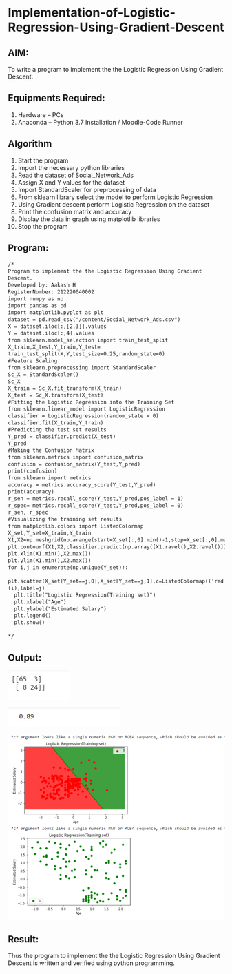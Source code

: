 # Implementation-of-Logistic-Regression-Using-Gradient-Descent

## AIM:
To write a program to implement the the Logistic Regression Using Gradient Descent.

## Equipments Required:
1. Hardware – PCs
2. Anaconda – Python 3.7 Installation / Moodle-Code Runner

## Algorithm
1. Start the program
2. Import the necessary python libraries
3. Read the dataset of Social_Network_Ads
4. Assign X and Y values for the dataset
5. Import StandardScaler for preprocessing of data
6. From sklearn library select the model to perform Logistic Regression
7. Using Gradient descent perform Logistic Regression on the dataset
8. Print the confusion matrix and accuracy
9. Display the data in graph using matplotlib libraries
10. Stop the program

## Program:
```
/*
Program to implement the the Logistic Regression Using Gradient Descent.
Developed by: Aakash H
RegisterNumber: 212220040002 
import numpy as np
import pandas as pd
import matplotlib.pyplot as plt
dataset = pd.read_csv("/content/Social_Network_Ads.csv")
X = dataset.iloc[:,[2,3]].values           
Y = dataset.iloc[:,4].values  
from sklearn.model_selection import train_test_split
X_train,X_test,Y_train,Y_test= train_test_split(X,Y,test_size=0.25,random_state=0)
#Feature Scaling
from sklearn.preprocessing import StandardScaler
Sc_X = StandardScaler()
Sc_X
X_train = Sc_X.fit_transform(X_train)
X_test = Sc_X.transform(X_test)
#Fitting the Logistic Regression into the Training Set
from sklearn.linear_model import LogisticRegression
classifier = LogisticRegression(random_state = 0)
classifier.fit(X_train,Y_train)
#Predicting the test set results
Y_pred = classifier.predict(X_test)
Y_pred
#Making the Confusion Matrix
from sklearn.metrics import confusion_matrix
confusion = confusion_matrix(Y_test,Y_pred)
print(confusion)
from sklearn import metrics
accuracy = metrics.accuracy_score(Y_test,Y_pred)
print(accuracy)
r_sen = metrics.recall_score(Y_test,Y_pred,pos_label = 1)
r_spec= metrics.recall_score(Y_test,Y_pred,pos_label = 0)
r_sen, r_spec
#Visualizing the training set results
from matplotlib.colors import ListedColormap
X_set,Y_set=X_train,Y_train
X1,X2=np.meshgrid(np.arange(start=X_set[:,0].min()-1,stop=X_set[:,0].max()+1,step=0.01),np.arange(start=X_set[:,1].min()-1,stop=X_set[:,1].max()+1,step=0.01))
plt.contourf(X1,X2,classifier.predict(np.array([X1.ravel(),X2.ravel()]).T).reshape(X1.shape),alpha=0.75,cmap=ListedColormap(('red','green')))
plt.xlim(X1.min(),X2.max())
plt.ylim(X1.min(),X2.max())
for i,j in enumerate(np.unique(Y_set)):
  plt.scatter(X_set[Y_set==j,0],X_set[Y_set==j,1],c=ListedColormap(('red','green'))(i),label=j)
  plt.title("Logistic Regression(Training set)")
  plt.xlabel("Age")
  plt.ylabel("Estimated Salary")
  plt.legend()
  plt.show()

*/
```
## Output:
![logistic regression using gradient descent](/images/Confusion_matrix.png)

![logistic regression using gradient descent](/images/Accuracy.png)

![logistic regression using gradient descent](/images/Visualize_trainset.png)



## Result:
Thus the program to implement the the Logistic Regression Using Gradient Descent is written and verified using python programming.

